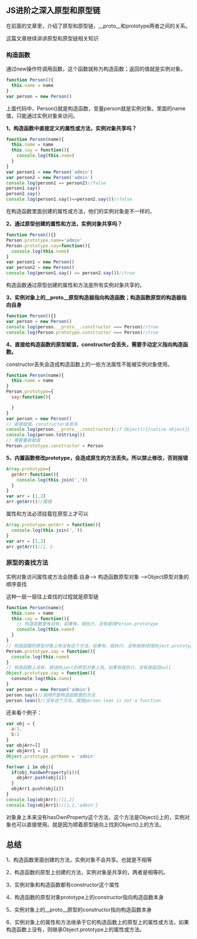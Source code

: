 ## JS进阶之深入原型和原型链

在前面的文章里，介绍了原型和原型链，__proto__和prototype两者之间的关系。

这篇文章继续讲讲原型和原型链相关知识

### 构造函数

通过new操作符调用函数，这个函数就称为构造函数；返回的值就是实例对象。

```js
function Person(){
  this.name = name
}
var person = new Person()
```
上面代码中，Person()就是构造函数，变量person就是实例对象。里面的name值，只能通过实例对象来访问。

**1、构造函数中直接定义的属性或方法，实例对象共享吗？**

```js
function Person(name){
  this.name = name
  this.say = function(){
    console.log(this.name)
  }
}
var person1 = new Person('admin')
var person2 = new Person('admin')
console.log(person1 == person2)//false
person1.say()
person2.say()
console.log(person1.say()==person2.say())//false
```

在构造函数里面创建的属性或方法，他们的实例对象是不一样的。

**2、通过原型创建的属性和方法，实例对象共享吗？**

```js
function Person(){}
Person.prototype.name='admin'
Person.prototype.say=function(){
  console.log(this.name)
}
var person1 = new Person()
var person2 = new Person()
console.log(person1.say() == person2.say())//true
```

构造函数通过原型创建的属性和方法是所有实例对象共享的。

**3、实例对象上的__proto__原型构造器指向构造函数；构造函数原型的构造器指向自身**

```js
function Person(){}
var person = new Person()
console.log(person.__proto__.constructor === Person)//true
console.log(Person.prototype.constructor === Person)//true
```

**4、直接给构造函数的原型赋值，constructor会丢失，需要手动定义指向构造函数。**

constructor丢失会造成构造函数上的一些方法属性不能被实例对象使用。

```js
function Person(name){
  this.name = name
}
Person.prototype={
  say:function(){

  }
}
var person = new Person()
// 直接赋值，constructor会丢失
console.log(person.__proto__.constructor)//f Object(){[native object]}
console.log(person.toString())
// 需要重新赋值
Person.prototype.constructor = Person
```

**5、内置函数修改prototype，会造成原生的方法丢失。所以禁止修改，否则报错**

```js
Array.prototype={
  getArr:function(){
    console.log(this.join(','))
  }
}
var arr = [1,2]
arr.getArr()//报错
```

属性和方法必须挂载在原型上才可以
```js
Array.prototype.getArr = function(){
  console.log(this.join(','))
}
var arr = [1,2]
arr.getArr()//1，2
```

### 原型的查找方法

实例对象访问属性或方法会随着:自身--> 构造函数原型对象 -->Object原型对象的顺序查找

这种一层一层往上查找的过程就是原型链

```js
function Person(name){
  this.name = name
  this.say = function(){
    // 构造函数里有没有，如果有，就执行，没有就找Person.prototype
    console.log(this.name)
  }
}
// 构造函数的原型对象上有没有这个方法，如果有，就执行，没有就继续找Object.prototype
Person.prototype.say = function(){
  console.log(this.name)
}
// 构造函数上没有，就往Object的原型对象上找，如果有就执行，没有就返回null
Object.prototype.say = function(){
  consnole.log(this.name)
}
var person = new Person('admin')
person.say()//调用的是构造函数里的方法
person.lean()//没有这个方法，报错person.lean is not a function
```

还来看个例子：

```js
var obj = {
  a:1,
  b:2
}
var objArr=[]
var objArr1 = []
Object.prototype.getName = 'admin'

for(var i in obj){
  if(obj.hasOwnProperty(i)){
    objArr.push(obj[i])
  }
  objArr1.push(obj[i])
}
console.log(objArr)//[1,2]
console.log(objArr1)//[1,2,'admin']
```

对象身上本来没有hasOwnProperty这个方法，这个方法是Object()上的，实例对象也可以直接使用。就是因为顺着原型链向上找到Object()上的方法。

## 总结

1、构造函数里面创建的方法，实例对象不会共享。也就是不相等

2、构造函数的原型上创建的方法，实例对象是共享的，两者是相等的。

3、实例对象和构造函数都有constructor这个属性

4、构造函数的原型对象prototype上的constructor指向构造函数本身

5、实例对象上的__proto__原型的constructor指向构造函数本身

6、实例对象上的属性和方法继承于它的构造函数上的原型上的属性或方法，如果构造函数上没有，则继承Object.prototype上的属性或方法。


